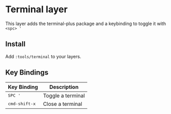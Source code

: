# Terminal layer

This layer adds the terminal-plus package and a keybinding to toggle it with `<spc> '`

## Install

Add `:tools/terminal` to your layers.

## Key Bindings

| Key Binding            | Description       |
|------------------------|-------------------|
| <kbd> SPC '</kbd>      | Toggle a terminal |
| <kbd>cmd-shift-x</kbd> | Close a terminal  |
